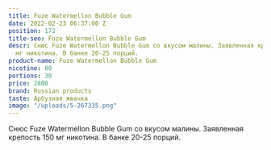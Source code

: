```yaml
---
title: Fuze Watermellon Bubble Gum
date: 2022-02-23 06:37:00 Z
position: 172
title-seo: Fuze Watermellon Bubble Gum
descr: Снюс Fuze Watermellon Bubble Gum со вкусом малины. Заявленная крепость 150
  мг никотина. В банке 20-25 порций.
product-name: Fuze Watermellon Bubble Gum
nicotine: 80
portions: 30
price: 2800
brand: Russian products
taste: Арбузная жвачка
image: "/uploads/5-267335.png"
---
```


Снюс Fuze Watermellon Bubble Gum со вкусом малины. Заявленная крепость 150 мг никотина. В банке 20-25 порций.